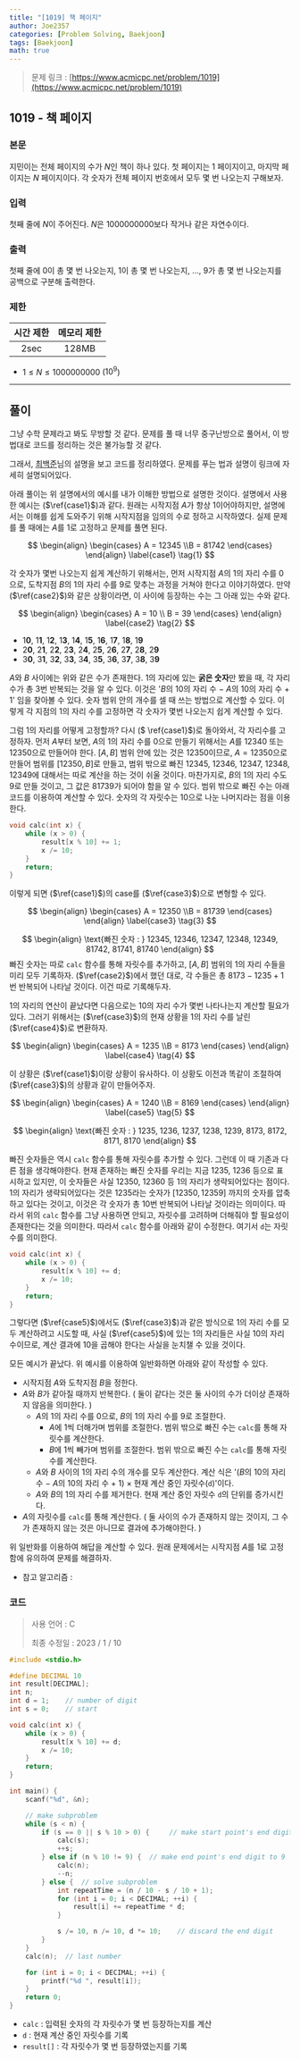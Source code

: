 ```yaml
---
title: "[1019] 책 페이지"
author: Joe2357
categories: [Problem Solving, Baekjoon]
tags: [Baekjoon]
math: true
---
```


> 문제 링크 : [https://www.acmicpc.net/problem/1019](https://www.acmicpc.net/problem/1019)



## 1019 - 책 페이지

### 본문

지민이는 전체 페이지의 수가 $N$인 책이 하나 있다. 첫 페이지는 1 페이지이고, 마지막 페이지는 $N$ 페이지이다. 각 숫자가 전체 페이지 번호에서 모두 몇 번 나오는지 구해보자.



### 입력

첫째 줄에 $N$이 주어진다. $N$은 $1000000000$보다 작거나 같은 자연수이다.



### 출력

첫째 줄에 0이 총 몇 번 나오는지, 1이 총 몇 번 나오는지, ..., 9가 총 몇 번 나오는지를 공백으로 구분해 출력한다.



### 제한

| 시간 제한 | 메모리 제한 |
| :-------: | :---------: |
|   2sec    |    128MB    |

- $1 \leq N \leq 1000000000$ (${10}^{9}$)

---



## 풀이

그냥 수학 문제라고 봐도 무방할 것 같다. 문제를 풀 때 너무 중구난방으로 풀어서, 이 방법대로 코드를 정리하는 것은 불가능할 것 같다.

그래서, [최백준](https://www.slideshare.net/Baekjoon/baekjoon-online-judge-1019)님의 설명을 보고 코드를 정리하였다. 문제를 푸는 법과 설명이 링크에 자세히 설명되어있다.

아래 풀이는 위 설명에서의 예시를 내가 이해한 방법으로 설명한 것이다. 설명에서 사용한 예시는 ($\ref{case1}$)과 같다. 원래는 시작지점 $A$가 항상 1이어야하지만, 설명에서는 이해를 쉽게 도와주기 위해 시작지점을 임의의 수로 정하고 시작하였다. 실제 문제를 풀 때에는 $A$를 1로 고정하고 문제를 풀면 된다.  


$$
\begin{align}
\begin{cases}
A = 12345 \\B = 81742
\end{cases}
\end{align}
\label{case1} \tag{1}
$$


각 숫자가 몇번 나오는지 쉽게 계산하기 위해서는, 먼저 시작지점 $A$의 1의 자리 수를 0으로, 도착지점 $B$의 1의 자리 수를 9로 맞추는 과정을 거쳐야 한다고 이야기하였다. 만약 ($\ref{case2}$)와 같은 상황이라면, 이 사이에 등장하는 수는 그 아래 있는 수와 같다.  


$$
\begin{align}
\begin{cases}
A = 10 \\ B = 39
\end{cases} 
\end{align}
\label{case2} \tag{2}
$$

- 1**0**, 1**1**, 1**2**, 1**3**, 1**4**, 1**5**, 1**6**, 1**7**, 1**8**, 1**9**
- 2**0**, 2**1**, 2**2**, 2**3**, 2**4**, 2**5**, 2**6**, 2**7**, 2**8**, 2**9**
- 3**0**, 3**1**, 3**2**, 3**3**, 3**4**, 3**5**, 3**6**, 3**7**, 3**8**, 3**9**

$A$와 $B$ 사이에는 위와 같은 수가 존재한다. 1의 자리에 있는 **굵은 숫자**만 봤을 때, 각 자리수가 총 3번 반복되는 것을 알 수 있다. 이것은 '$B$의 10의 자리 수 $-$ $A$의 10의 자리 수 $+$ 1' 임을 찾아볼 수 있다. 숫자 범위 안의 개수를 셀 때 쓰는 방법으로 계산할 수 있다. 이렇게 각 지점의 1의 자리 수를 고정하면 각 숫자가 몇번 나오는지 쉽게 계산할 수 있다.

그럼 1의 자리를 어떻게 고정할까? 다시 ($ \ref{case1}$)로 돌아와서, 각 자리수를 고정하자. 먼저 $A$부터 보면, $A$의 1의 자리 수를 0으로 만들기 위해서는 $A$를 12340 또는 12350으로 만들어야 한다. $[A, B]$ 범위 안에 있는 것은 12350이므로, $A=12350$으로 만들어 범위를 $[12350, B]$로 만들고, 범위 밖으로 빠진 12345, 12346, 12347, 12348, 12349에 대해서는 따로 계산을 하는 것이 쉬울 것이다. 마찬가지로, $B$의 1의 자리 수도 9로 만들 것이고, 그 값은 81739가 되어야 함을 알 수 있다. 범위 밖으로 빠진 수는 아래 코드를 이용하여 계산할 수 있다. 숫자의 각 자릿수는 10으로 나눈 나머지라는 점을 이용한다.

```c
void calc(int x) {
    while (x > 0) {
        result[x % 10] += 1;
        x /= 10;
    }
    return;
}
```

이렇게 되면 ($\ref{case1}$)의 case를 ($\ref{case3}$)으로 변형할 수 있다.  


$$
\begin{align}
\begin{cases}
A = 12350 \\B = 81739
\end{cases}
\end{align}
\label{case3} \tag{3}
$$

$$
\begin{align}
\text{빠진 숫자 : } 12345, 12346, 12347, 12348, 12349, 81742, 81741, 81740
\end{align}
$$
빠진 숫자는 따로 `calc` 함수를 통해 자릿수를 추가하고, $[A, B]$ 범위의 1의 자리 수들을 미리 모두 기록하자. ($\ref{case2}$)에서 했던 대로, 각 수들은 총 $8173-1235+1$번 반복되어 나타날 것이다. 이건 따로 기록해두자.

1의 자리의 연산이 끝났다면 다음으로는 10의 자리 수가 몇번 나타나는지 계산할 필요가 있다. 그러기 위해서는 ($\ref{case3}$)의 현재 상황을 1의 자리 수를 날린 ($\ref{case4}$)로 변환하자.  



$$
\begin{align}
\begin{cases}
A = 1235 \\B = 8173
\end{cases}
\end{align}
\label{case4} \tag{4}
$$


이 상황은 ($\ref{case1}$)이랑 상황이 유사하다. 이 상황도 이전과 똑같이 조절하여 ($\ref{case3}$)의 상황과 같이 만들어주자.  

$$
\begin{align}
\begin{cases}
A = 1240 \\B = 8169
\end{cases}
\end{align}
\label{case5} \tag{5}
$$

$$
\begin{align}
\text{빠진 숫자 : } 1235, 1236, 1237, 1238, 1239, 8173, 8172, 8171, 8170
\end{align}
$$

빠진 숫자들은 역시 `calc` 함수를 통해 자릿수를 추가할 수 있다. 그런데 이 때 기존과 다른 점을 생각해야한다. 현재 존재하는 빠진 숫자를 우리는 지금 1235, 1236 등으로 표시하고 있지만, 이 숫자들은 사실 12350, 12360 등 1의 자리가 생략되어있다는 점이다. 1의 자리가 생략되어있다는 것은 1235라는 숫자가 $[12350, 12359]$ 까지의 숫자를 압축하고 있다는 것이고, 이것은 각 숫자가 총 10번 반복되어 나타날 것이라는 의미이다. 따라서 위의 `calc` 함수를 그냥 사용하면 안되고, 자릿수를 고려하며 더해줘야 할 필요성이 존재한다는 것을 의미한다. 따라서 `calc` 함수를 아래와 같이 수정한다. 여기서 `d`는 자릿수를 의미한다.

```c
void calc(int x) {
    while (x > 0) {
        result[x % 10] += d;
        x /= 10;
    }
    return;
}
```

그렇다면 ($\ref{case5}$)에서도 ($\ref{case3}$)과 같은 방식으로 1의 자리 수를 모두 계산하려고 시도할 때, 사실 ($\ref{case5}$)에 있는 1의 자리들은 사실 10의 자리 수이므로, 계산 결과에 10을 곱해야 한다는 사실을 눈치챌 수 있을 것이다.

모든 예시가 끝났다. 위 예시를 이용하여 일반화하면 아래와 같이 작성할 수 있다.

- 시작지점 $A$와 도착지점 $B$을 정한다.
- $A$와 $B$가 같아질 때까지 반복한다. ( 둘이 같다는 것은 둘 사이의 수가 더이상 존재하지 않음을 의미한다. )
  - $A$의 1의 자리 수를 0으로, $B$의 1의 자리 수를 9로 조절한다.
    - $A$에 1씩 더해가며 범위를 조절한다. 범위 밖으로 빠진 수는 `calc`를 통해 자릿수를 계산한다. 
    - $B$에 1씩 빼가며 범위를 조절한다. 범위 밖으로 빠진 수는 `calc`를 통해 자릿수를 계산한다.
  - $A$와 $B$ 사이의 1의 자리 수의 개수를 모두 계산한다. 계산 식은 '($B$의 10의 자리 수 $-$ $A$의 10의 자리 수 $+$ 1) $\times$ 현재 계산 중인 자릿수(`d`)'이다.
  - $A$와 $B$의 1의 자리 수를 제거한다. 현재 계산 중인 자릿수 `d`의 단위를 증가시킨다.
- $A$의 자릿수를 `calc`를 통해 계산한다. ( 둘 사이의 수가 존재하지 않는 것이지, 그 수가 존재하지 않는 것은 아니므로 결과에 추가해야한다. )

위 일반화를 이용하여 해답을 계산할 수 있다. 원래 문제에서는 시작지점 $A$를 1로 고정함에 유의하여 문제를 해결하자.


- 참고 알고리즘 :

  

### 코드

> 사용 언어 : C  
>
> 최종 수정일 : 2023 / 1 / 10

```c
#include <stdio.h>

#define DECIMAL 10
int result[DECIMAL];
int n;
int d = 1;    // number of digit
int s = 0;    // start

void calc(int x) {
    while (x > 0) {
        result[x % 10] += d;
        x /= 10;
    }
    return;
}

int main() {
    scanf("%d", &n);

    // make subproblem
    while (s < n) {
        if (s == 0 || s % 10 > 0) {     // make start point's end digit to 0, but not 0
            calc(s);
            ++s;
        } else if (n % 10 != 9) {  // make end point's end digit to 9
            calc(n);
            --n;
        } else {  // solve subproblem
            int repeatTime = (n / 10 - s / 10 + 1);
            for (int i = 0; i < DECIMAL; ++i) {
                result[i] += repeatTime * d;
            }

            s /= 10, n /= 10, d *= 10;    // discard the end digit
        }
    }
    calc(n);  // last number

    for (int i = 0; i < DECIMAL; ++i) {
        printf("%d ", result[i]);
    }
    return 0;
}
```

- `calc` : 입력된 숫자의 각 자릿수가 몇 번 등장하는지를 계산
- `d` : 현재 계산 중인 자릿수를 기록
- `result[]` : 각 자릿수가 몇 번 등장하였는지를 기록

